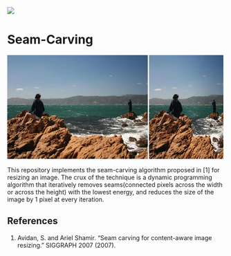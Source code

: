 <img src="https://img.shields.io/badge/c++%20-%2300599C.svg?&style=for-the-badge&logo=c%2B%2B&ogoColor=white"/>

# Seam-Carving

![](images/seam-carving.jpg)

This repository implements the seam-carving algorithm proposed in [1] for resizing an image. The crux of the technique is a dynamic programming algorithm that iteratively removes seams(connected pixels across the width or across the height) with the lowest energy, and reduces the size of the image by 1 pixel at every iteration.

## References

1. Avidan, S. and Ariel Shamir. “Seam carving for content-aware image resizing.” SIGGRAPH 2007 (2007).
